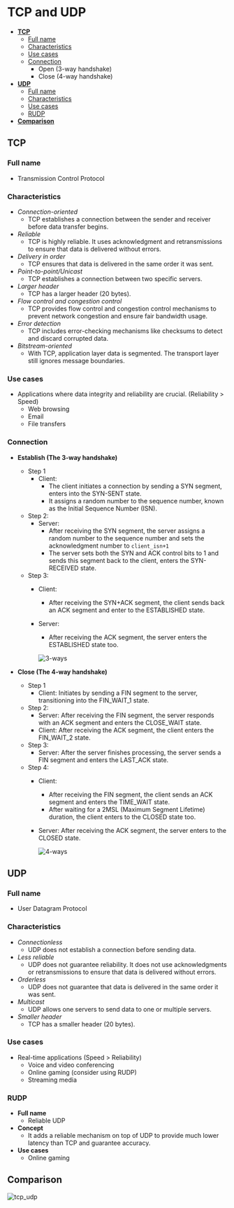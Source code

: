 # TCP and UDP

- [**TCP**](#tcp)
   - [Full name](#full-name)
   - [Characteristics](#characteristics)
   - [Use cases](#use-cases)
   - [Connection](#connection)
      - Open (3-way handshake)
      - Close (4-way handshake)
- [**UDP**](#udp)
   - [Full name](#full-name-1)
   - [Characteristics](#characteristics-1)
   - [Use cases](#use-cases-1)
   - [RUDP](#rudp)
- [**Comparison**](#comparison)

## TCP
### Full name
   - Transmission Control Protocol

### Characteristics
- *Connection-oriented*
   - TCP establishes a connection between the sender and receiver before data transfer begins.
- *Reliable*
   - TCP is highly reliable. It uses acknowledgment and retransmissions to ensure that data is delivered without errors.
- *Delivery in order*
   - TCP ensures that data is delivered in the same order it was sent.
- *Point-to-point/Unicast*
   - TCP establishes a connection between two specific servers.
- *Larger header*
   - TCP has a larger header (20 bytes).
- *Flow control and congestion control*
   - TCP provides flow control and congestion control mechanisms to prevent network congestion and ensure fair bandwidth usage.
- *Error detection*
   - TCP includes error-checking mechanisms like checksums to detect and discard corrupted data.
- *Bitstream-oriented*
   - With TCP, application layer data is segmented. The transport layer still ignores message boundaries.

### Use cases
- Applications where data integrity and reliability are crucial. (Reliability > Speed)
   - Web browsing
   - Email
   - File transfers

### Connection
- **Establish (The 3-way handshake)**
   - Step 1
      - Client:
         - The client initiates a connection by sending a SYN segment, enters into the SYN-SENT state.
         - It assigns a random number to the sequence number, known as the Initial Sequence Number (ISN).
   - Step 2:
      - Server:
         - After receiving the SYN segment, the server assigns a random number to the sequence number and sets the acknowledgment number to `client_isn+1`
         - The server sets both the SYN and ACK control bits to 1 and sends this segment back to the client, enters the SYN-RECEIVED state.
   - Step 3:
      - Client:
         - After receiving the SYN+ACK segment, the client sends back an ACK segment and enter to the ESTABLISHED state.
      - Server:
         - After receiving the ACK segment, the server enters the ESTABLISHED state too.

        ![3-ways](https://github.com/wuyichen24/system-design-knowledge/assets/8989447/2f0329ab-25fe-40ca-8068-50373683997b)

- **Close (The 4-way handshake)**
   - Step 1
      - Client: Initiates by sending a FIN segment to the server, transitioning into the FIN_WAIT_1 state.
   - Step 2:
      - Server: After receiving the FIN segment, the server responds with an ACK segment and enters the CLOSE_WAIT state.
      - Client: After receiving the ACK segment, the client enters the FIN_WAIT_2 state.
   - Step 3:
      - Server: After the server finishes processing, the server sends a FIN segment and enters the LAST_ACK state.
   - Step 4:
      - Client:
         - After receiving the FIN segment, the client sends an ACK segment and enters the TIME_WAIT state.
         - After waiting for a 2MSL (Maximum Segment Lifetime) duration, the client enters to the CLOSED state too.
      - Server: After receiving the ACK segment, the server enters to the CLOSED state.

        ![4-ways](https://github.com/wuyichen24/system-design-knowledge/assets/8989447/818b664f-9761-4ee3-b75f-6aa2688fcf2f)

## UDP
### Full name
- User Datagram Protocol

### Characteristics
- *Connectionless*
   - UDP does not establish a connection before sending data.
- *Less reliable*
   - UDP does not guarantee reliability. It does not use acknowledgments or retransmissions to ensure that data is delivered without errors.
- *Orderless*
   - UDP does not guarantee that data is delivered in the same order it was sent.
- *Multicast*
   - UDP allows one servers to send data to one or multiple servers.
- *Smaller header*
   - TCP has a smaller header (20 bytes).

### Use cases
- Real-time applications (Speed > Reliability)
   - Voice and video conferencing
   - Online gaming (consider using RUDP)
   - Streaming media

### RUDP
- **Full name**
   - Reliable UDP
- **Concept**
   - It adds a reliable mechanism on top of UDP to provide much lower latency than TCP and guarantee accuracy.
- **Use cases**
   - Online gaming

## Comparison
![tcp_udp](https://github.com/wuyichen24/system-design-knowledge/assets/8989447/c9357a6c-6255-4c6f-b986-c1b479152d4b)
